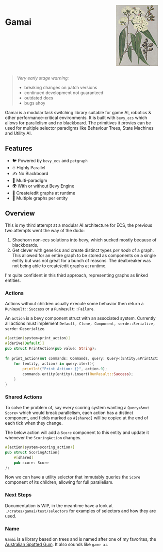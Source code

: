 <div style="display:flex; justify-content:space-between">
<h1>Gamai</h1>
<img src="images/spotted-gum.jpg" height=200px>
</div>
<br/>

> *Very early stage warning:*
> - breaking changes on patch versions
> - continued development not guaranteed
> - outdated docs
> - bugs ahoy

Gamai is a modular task switching library suitable for game AI, robotics & other performance-critical environments. It is built with `bevy_ecs` which allows for parallelism and no blackboard. The primitives it provies can be used for multiple selector paradigms like Behaviour Trees, State Machines and Utility AI.

## Features

- 🐦 Powered by `bevy_ecs` and `petgraph`
- 🔥 Highly Parallel
- ✍️ No Blackboard
- 🌈 Multi-paradigm
- 🌍 With or without Bevy Engine
- 🌴 Create/edit graphs at runtime
- 🧩 Multiple graphs per entity

## Overview

This is my third attempt at a modular AI architecture for ECS, the previous two attempts went the way of the dodo:
1. Shoehorn non-ecs solutions into bevy, which sucked mostly because of blackboards. 
2. Get clever with generics and create distinct types *per node* of a graph. This allowed for an entire graph to be stored as components on a single entity but was not great for a bunch of reasons. The dealbreaker was not being able to create/edit graphs at runtime.

I'm quite confident in this third approach, representing graphs as linked entities. 

### Actions

Actions without children usually execute some behavior then return a `RunResult::Success` or a `RunResult::Failure`.

An `action` is a bevy component struct with an associated system. Currently all actions must implement `Default, Clone, Component, serde::Serialize, serde::Deserialize`.

```rust
#[action(system=print_action)]
#[derive(Default)]
pub struct PrintAction(pub value: String);

fn print_action(mut commands: Commands, query: Query<(Entity,&PrintAction), With<Running>){
	for (entity, action) in query.iter(){
		println!("Print Action: {}", action.0);
		commands.entity(entity).insert(RunResult::Success);
	}
}
```

### Shared Actions
To solve the problem of, say every scoring system wanting a `Query<&mut Score>` which would break parallelism, each action has a distinct component, and fields marked as `#[shared]` will be copied at the end of each tick when they change.

The below action will add a `Score` component to this entity and update it whenever the `ScoringAction` changes.

```rust
#[action(system=scoring_action)]
pub struct ScoringAction{
	#[shared]
	pub score: Score
};
```

Now we can have a utility selector that immutably queries the `Score` component of its children, allowing for full parallelism.

### Next Steps

Documentation is WIP, in the meantime have a look at `./crates/gamai/test/selectors` for examples of selectors and how they are used.

### Name
`Gamai` is a library based on trees and is named after one of my favorites, the [Australian Spotted Gum](https://en.wikipedia.org/wiki/Corymbia_maculata). It also sounds like `game ai`.